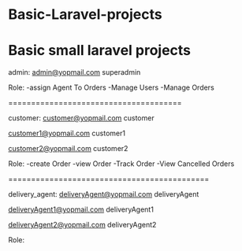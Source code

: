 # Basic-Laravel-projects
Basic small laravel projects
====================================

admin:
admin@yopmail.com
superadmin

Role:
-assign Agent To Orders
-Manage Users
-Manage Orders

======================================

customer:
customer@yopmail.com
customer

customer1@yopmail.com
customer1

customer2@yopmail.com
customer2

Role:
-create Order
-view Order
-Track Order
-View Cancelled Orders

============================================

delivery_agent:
deliveryAgent@yopmail.com
deliveryAgent

deliveryAgent1@yopmail.com
deliveryAgent1

deliveryAgent2@yopmail.com
deliveryAgent2

Role:

